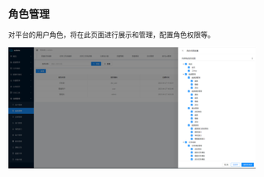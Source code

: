 角色管理
----

对平台的用户角色，将在此页面进行展示和管理，配置角色权限等。

![输入图片说明](https://raw.githubusercontent.com/xuwei95/ezdata_press/master/images/role.png?raw=true "在这里输入图片标题")
